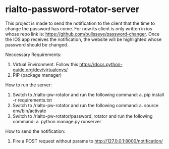 # rialto-password-rotator-server

This project is made to send the notification to the client that the time to change the password has come. 
For now its client is only written in ios whose repo link is: https://github.com/bullsseye/password-changer.
Once the IOS app receives the notification, the website will be highlighted whose password should be changed.

Neccessary Requirements:

  1. Virtual Environment. Follow this https://docs.python-guide.org/dev/virtualenvs/
  2. PIP (package manager)
  
How to run the server:
  1. Switch to <your directory>/rialto-pw-rotator and run the following command:
      a. pip install -r requirements.txt
  2. Switch to <your directory>/rialto-pw-rotator and run the following command:
      a. source env/bin/activate
  3. Switch to <your directory>/rialto-pw-rotator/password_rotator and run the following command:
      a. python manage.py runserver
      
How to send the notification:
  1. Fire a POST request without params to http://127.0.0.1:8000/notification/
  
  
 
 
